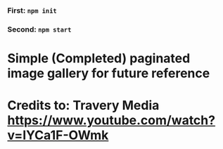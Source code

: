 ### First: `npm init`
### Second: `npm start`

# Simple (Completed) paginated image gallery for future reference
# Credits to: Travery Media https://www.youtube.com/watch?v=IYCa1F-OWmk
